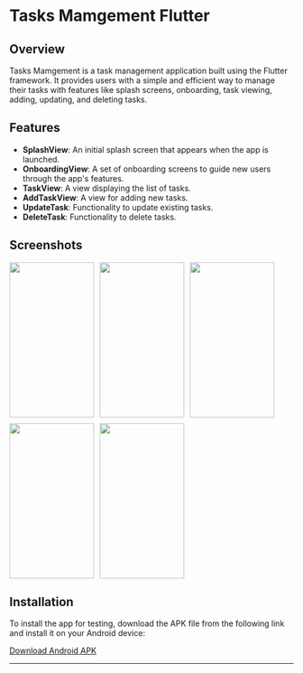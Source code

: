 # Tasks Mamgement Flutter

## Overview

Tasks Mamgement is a task management application built using the Flutter framework. It provides users with a simple and efficient way to manage their tasks with features like splash screens, onboarding, task viewing, adding, updating, and deleting tasks.

## Features

- **SplashView**: An initial splash screen that appears when the app is launched.
- **OnboardingView**: A set of onboarding screens to guide new users through the app's features.
- **TaskView**: A view displaying the list of tasks.
- **AddTaskView**: A view for adding new tasks.
- **UpdateTask**: Functionality to update existing tasks.
- **DeleteTask**: Functionality to delete tasks.

## Screenshots

<div style="display: flex; flex-wrap: wrap; gap: 10px;">
  <img src="https://github.com/mohammadjoumani/task_manager/assets/53276286/3a3354c0-10dc-43d8-ba4c-f0a5495e48b8" width="150" height="275">
  <img src="https://github.com/mohammadjoumani/task_manager/assets/53276286/2363b189-d748-4dad-8a60-cacf38272625" width="150" height="275">
  <img src="https://github.com/mohammadjoumani/task_manager/assets/53276286/9ed5fecb-2df7-47da-84e2-aec0bc1bf036" width="150" height="275">
  <img src="https://github.com/mohammadjoumani/task_manager/assets/53276286/26fa1828-beaa-42cc-9abf-f4a9a1e80881" width="150" height="275">
  <img src="https://github.com/mohammadjoumani/task_manager/assets/53276286/2814b13d-1fc0-434a-92cb-c7f8db3febfa" width="150" height="275">
</div>

## Installation

To install the app for testing, download the APK file from the following link and install it on your Android device:

[Download Android APK](https://drive.google.com/file/d/1Pk33UBPet4xqTnrGpjOGiLwDY5iqcBLo/view?usp=sharing)

---
